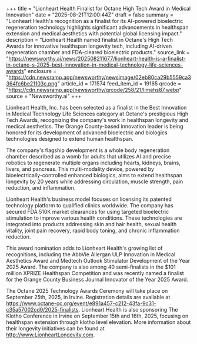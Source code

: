 +++
title = "Lionheart Health Finalist for Octane High Tech Award in Medical Innovation"
date = "2025-08-21T12:00:44Z"
draft = false
summary = "Lionheart Health's recognition as a finalist for its AI-powered bioelectric regeneration technology highlights significant advancements in healthspan extension and medical aesthetics with potential global licensing impact."
description = "Lionheart Health named finalist in Octane's High Tech Awards for innovative healthspan longevity tech, including AI-driven regeneration chamber and FDA-cleared bioelectric products."
source_link = "https://newsworthy.ai/news/202508211677/lionheart-health-is-a-finalist-in-octane-s-2025-best-innovation-in-medical-technology-life-sciences-awards"
enclosure = "https://cdn.newsramp.app/newsworthy/newsimage/02eb80ca29b5559ca3364fc6be21103c.png"
article_id = 171574
feed_item_id = 19165
qrcode = "https://cdn.newsramp.app/newsworthy/qrcode/258/21/limehs87.webp"
source = "Newsworthy.ai"
+++

<p>Lionheart Health, Inc. has been selected as a finalist in the Best Innovation in Medical Technology Life Sciences category at Octane's prestigious High Tech Awards, recognizing the company's work in healthspan longevity and medical aesthetics. The Orange County-based innovation leader is being honored for its development of advanced bioelectric and biologics technologies designed to extend human healthspan.</p><p>The company's flagship development is a whole body regeneration chamber described as a womb for adults that utilizes AI and precise robotics to regenerate multiple organs including hearts, kidneys, brains, livers, and pancreas. This multi-modality device, powered by bioelectrically-controlled enhanced biologics, aims to extend healthspan longevity by 20 years while addressing circulation, muscle strength, pain reduction, and inflammation.</p><p>Lionheart Health's business model focuses on licensing its patented technology platform to qualified clinics worldwide. The company has secured FDA 510K market clearances for using targeted bioelectric stimulation to improve various health conditions. These technologies are integrated into products addressing skin and hair health, sexual health vitality, joint pain recovery, rapid body toning, and chronic inflammation reduction.</p><p>This award nomination adds to Lionheart Health's growing list of recognitions, including the AbbVie Allergan ULP Innovation in Medical Aesthetics Award and Medtech Outlook Stimulator Development of the Year 2025 Award. The company is also among 40 semi-finalists in the $101 million XPRIZE Healthspan Competition and was recently named a finalist for the Orange County Business Journal Innovator of the Year 2025 Award.</p><p>The Octane 2025 Technology Awards Ceremony will take place on September 25th, 2025, in Irvine. Registration details are available at <a href="https://www.octane-oc.org/event/e891a457-c212-43fa-9c31-c35a57002cd9/2025-finalists" rel="nofollow" target="_blank">https://www.octane-oc.org/event/e891a457-c212-43fa-9c31-c35a57002cd9/2025-finalists</a>. Lionheart Health is also sponsoring The Klotho Conference in Irvine on September 15th and 16th, 2025, focusing on healthspan extension through klotho level elevation. More information about their longevity initiatives can be found at <a href="http://www.LionheartLongevity.com" rel="nofollow" target="_blank">http://www.LionheartLongevity.com</a>.</p>